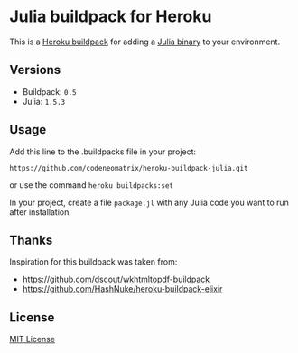 # Julia buildpack for Heroku

This is a [Heroku buildpack][0] for adding a [Julia binary][1] to your environment.


## Versions

* Buildpack: `0.5`
* Julia: `1.5.3`


## Usage

Add this line to the .buildpacks file in your project:

`https://github.com/codeneomatrix/heroku-buildpack-julia.git`

or use the command `heroku buildpacks:set`

In your project, create a file `package.jl` with any
Julia code you want to run after installation.


## Thanks

Inspiration for this buildpack was taken from:

* <https://github.com/dscout/wkhtmltopdf-buildpack>
* <https://github.com/HashNuke/heroku-buildpack-elixir>


## License

[MIT License](https://github.com/codeneomatrix/heroku-buildpack-julia/blob/master/LICENSE)

[0]: http://devcenter.heroku.com/articles/buildpacks
[1]: http://julialang.org

